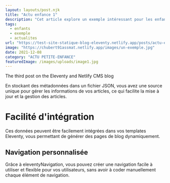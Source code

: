 ```yaml
---
layout: layouts/post.njk
title: "Actu enfance 1"
description: "Cet article explore un exemple intéressant pour les enfants."
tags: 
  - enfants
  - exemple
  - actualites
url: "https://test-site-statique-blog-eleventy.netlify.app/posts/actu-enfance-1"
image: "https://chubert91assmat.netlify.app/images/un-exemple.jpg"
date: 2021-12-08
category: "ACTU PETITE-ENFANCE"
featuredImage: /images/uploads/image1.jpg
---
```



The third post on the Eleventy and Netlify CMS blog


En stockant des métadonnées dans un fichier JSON, vous avez une source unique pour gérer les informations de vos articles, ce qui facilite la mise à jour et la gestion des articles.

# Facilité d'intégration

Ces données peuvent être facilement intégrées dans vos templates Eleventy, vous permettant de générer des pages de blog dynamiquement.

## Navigation personnalisée

Grâce à eleventyNavigation, vous pouvez créer une navigation facile à utiliser et flexible pour vos utilisateurs, sans avoir à coder manuellement chaque élément de navigation.
